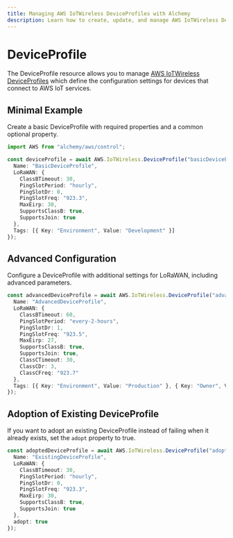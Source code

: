```yaml
---
title: Managing AWS IoTWireless DeviceProfiles with Alchemy
description: Learn how to create, update, and manage AWS IoTWireless DeviceProfiles using Alchemy Cloud Control.
---
```


# DeviceProfile

The DeviceProfile resource allows you to manage [AWS IoTWireless DeviceProfiles](https://docs.aws.amazon.com/iotwireless/latest/userguide/) which define the configuration settings for devices that connect to AWS IoT services.

## Minimal Example

Create a basic DeviceProfile with required properties and a common optional property.

```ts
import AWS from "alchemy/aws/control";

const deviceProfile = await AWS.IoTWireless.DeviceProfile("basicDeviceProfile", {
  Name: "BasicDeviceProfile",
  LoRaWAN: {
    ClassBTimeout: 30,
    PingSlotPeriod: "hourly",
    PingSlotDr: 0,
    PingSlotFreq: "923.3",
    MaxEirp: 30,
    SupportsClassB: true,
    SupportsJoin: true
  },
  Tags: [{ Key: "Environment", Value: "Development" }]
});
```

## Advanced Configuration

Configure a DeviceProfile with additional settings for LoRaWAN, including advanced parameters.

```ts
const advancedDeviceProfile = await AWS.IoTWireless.DeviceProfile("advancedDeviceProfile", {
  Name: "AdvancedDeviceProfile",
  LoRaWAN: {
    ClassBTimeout: 60,
    PingSlotPeriod: "every-2-hours",
    PingSlotDr: 1,
    PingSlotFreq: "923.5",
    MaxEirp: 27,
    SupportsClassB: true,
    SupportsJoin: true,
    ClassCTimeout: 30,
    ClassCDr: 3,
    ClassCFreq: "923.7"
  },
  Tags: [{ Key: "Environment", Value: "Production" }, { Key: "Owner", Value: "TeamA" }]
});
```

## Adoption of Existing DeviceProfile

If you want to adopt an existing DeviceProfile instead of failing when it already exists, set the `adopt` property to true.

```ts
const adoptedDeviceProfile = await AWS.IoTWireless.DeviceProfile("adoptedDeviceProfile", {
  Name: "ExistingDeviceProfile",
  LoRaWAN: {
    ClassBTimeout: 30,
    PingSlotPeriod: "hourly",
    PingSlotDr: 0,
    PingSlotFreq: "923.3",
    MaxEirp: 30,
    SupportsClassB: true,
    SupportsJoin: true
  },
  adopt: true
});
```